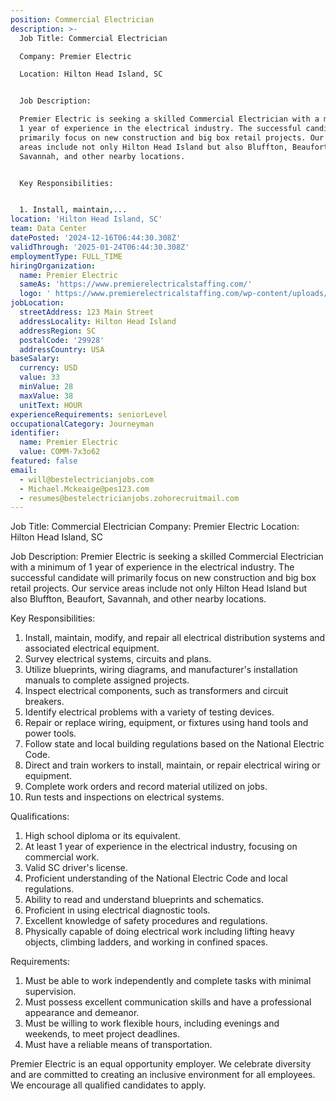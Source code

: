 ```yaml
---
position: Commercial Electrician
description: >-
  Job Title: Commercial Electrician

  Company: Premier Electric

  Location: Hilton Head Island, SC


  Job Description:

  Premier Electric is seeking a skilled Commercial Electrician with a minimum of
  1 year of experience in the electrical industry. The successful candidate will
  primarily focus on new construction and big box retail projects. Our service
  areas include not only Hilton Head Island but also Bluffton, Beaufort,
  Savannah, and other nearby locations.


  Key Responsibilities:


  1. Install, maintain,...
location: 'Hilton Head Island, SC'
team: Data Center
datePosted: '2024-12-16T06:44:30.308Z'
validThrough: '2025-01-24T06:44:30.308Z'
employmentType: FULL_TIME
hiringOrganization:
  name: Premier Electric
  sameAs: 'https://www.premierelectricalstaffing.com/'
  logo: ' https://www.premierelectricalstaffing.com/wp-content/uploads/2020/05/Premier-Electrical-Staffing-logo.png'
jobLocation:
  streetAddress: 123 Main Street
  addressLocality: Hilton Head Island
  addressRegion: SC
  postalCode: '29928'
  addressCountry: USA
baseSalary:
  currency: USD
  value: 33
  minValue: 28
  maxValue: 38
  unitText: HOUR
experienceRequirements: seniorLevel
occupationalCategory: Journeyman
identifier:
  name: Premier Electric
  value: COMM-7x3o62
featured: false
email:
  - will@bestelectricianjobs.com
  - Michael.Mckeaige@pes123.com
  - resumes@bestelectricianjobs.zohorecruitmail.com
---
```




Job Title: Commercial Electrician
Company: Premier Electric
Location: Hilton Head Island, SC

Job Description:
Premier Electric is seeking a skilled Commercial Electrician with a minimum of 1 year of experience in the electrical industry. The successful candidate will primarily focus on new construction and big box retail projects. Our service areas include not only Hilton Head Island but also Bluffton, Beaufort, Savannah, and other nearby locations.

Key Responsibilities:

1. Install, maintain, modify, and repair all electrical distribution systems and associated electrical equipment.
2. Survey electrical systems, circuits and plans.
3. Utilize blueprints, wiring diagrams, and manufacturer's installation manuals to complete assigned projects.
4. Inspect electrical components, such as transformers and circuit breakers.
5. Identify electrical problems with a variety of testing devices.
6. Repair or replace wiring, equipment, or fixtures using hand tools and power tools.
7. Follow state and local building regulations based on the National Electric Code.
8. Direct and train workers to install, maintain, or repair electrical wiring or equipment.
9. Complete work orders and record material utilized on jobs.
10. Run tests and inspections on electrical systems.

Qualifications:

1. High school diploma or its equivalent.
2. At least 1 year of experience in the electrical industry, focusing on commercial work.
3. Valid SC driver's license.
4. Proficient understanding of the National Electric Code and local regulations.
5. Ability to read and understand blueprints and schematics.
6. Proficient in using electrical diagnostic tools.
7. Excellent knowledge of safety procedures and regulations.
8. Physically capable of doing electrical work including lifting heavy objects, climbing ladders, and working in confined spaces.

Requirements:

1. Must be able to work independently and complete tasks with minimal supervision.
2. Must possess excellent communication skills and have a professional appearance and demeanor.
3. Must be willing to work flexible hours, including evenings and weekends, to meet project deadlines.
4. Must have a reliable means of transportation.

Premier Electric is an equal opportunity employer. We celebrate diversity and are committed to creating an inclusive environment for all employees. We encourage all qualified candidates to apply.
